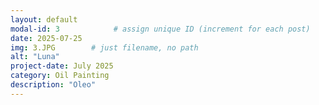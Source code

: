 ```yaml
---
layout: default
modal-id: 3            # assign unique ID (increment for each post)
date: 2025-07-25
img: 3.JPG        # just filename, no path
alt: "Luna"
project-date: July 2025
category: Oil Painting
description: "Oleo"
---
```

